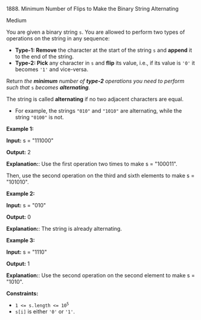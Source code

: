 1888\. Minimum Number of Flips to Make the Binary String Alternating

Medium

You are given a binary string `s`. You are allowed to perform two types of operations on the string in any sequence:

*   **Type-1: Remove** the character at the start of the string `s` and **append** it to the end of the string.
*   **Type-2: Pick** any character in `s` and **flip** its value, i.e., if its value is `'0'` it becomes `'1'` and vice-versa.

Return _the **minimum** number of **type-2** operations you need to perform_ _such that_ `s` _becomes **alternating**._

The string is called **alternating** if no two adjacent characters are equal.

*   For example, the strings `"010"` and `"1010"` are alternating, while the string `"0100"` is not.

**Example 1:**

**Input:** s = "111000"

**Output:** 2

**Explanation:**: Use the first operation two times to make s = "100011".

Then, use the second operation on the third and sixth elements to make s = "101010".

**Example 2:**

**Input:** s = "010"

**Output:** 0

**Explanation:**: The string is already alternating.

**Example 3:**

**Input:** s = "1110"

**Output:** 1

**Explanation:**: Use the second operation on the second element to make s = "1010".

**Constraints:**

*   <code>1 <= s.length <= 10<sup>5</sup></code>
*   `s[i]` is either `'0'` or `'1'`.